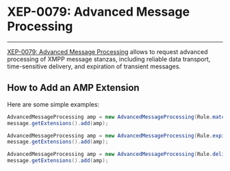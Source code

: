 # XEP-0079: Advanced Message Processing
---

[XEP-0079: Advanced Message Processing][Advanced Message Processing] allows to request advanced processing of XMPP message stanzas, including reliable data transport, time-sensitive delivery, and expiration of transient messages.

## How to Add an AMP Extension

Here are some simple examples:

```java
AdvancedMessageProcessing amp = new AdvancedMessageProcessing(Rule.matchResource(Rule.Action.ALERT, Rule.MatchResourceValue.EXACT));
message.getExtensions().add(amp);
```

```java
AdvancedMessageProcessing amp = new AdvancedMessageProcessing(Rule.expireAt(Rule.Action.DROP, Instant.now()));
message.getExtensions().add(amp);
```

```java
AdvancedMessageProcessing amp = new AdvancedMessageProcessing(Rule.deliver(Rule.Action.ALERT, Rule.DeliverValue.STORED));
message.getExtensions().add(amp);
```


[Advanced Message Processing]: http://xmpp.org/extensions/xep-0079.html "XEP-0079: Advanced Message Processing"
